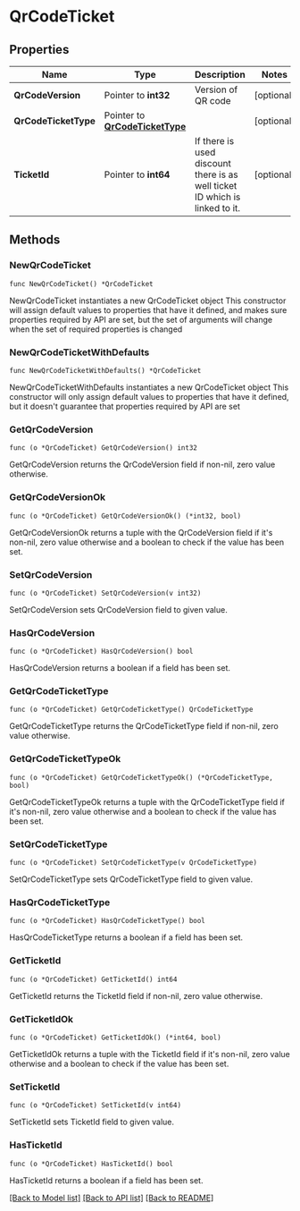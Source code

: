 # QrCodeTicket

## Properties

Name | Type | Description | Notes
------------ | ------------- | ------------- | -------------
**QrCodeVersion** | Pointer to **int32** | Version of QR code | [optional] 
**QrCodeTicketType** | Pointer to [**QrCodeTicketType**](QrCodeTicketType.md) |  | [optional] 
**TicketId** | Pointer to **int64** | If there is used discount there is as well ticket ID which is linked to it. | [optional] 

## Methods

### NewQrCodeTicket

`func NewQrCodeTicket() *QrCodeTicket`

NewQrCodeTicket instantiates a new QrCodeTicket object
This constructor will assign default values to properties that have it defined,
and makes sure properties required by API are set, but the set of arguments
will change when the set of required properties is changed

### NewQrCodeTicketWithDefaults

`func NewQrCodeTicketWithDefaults() *QrCodeTicket`

NewQrCodeTicketWithDefaults instantiates a new QrCodeTicket object
This constructor will only assign default values to properties that have it defined,
but it doesn't guarantee that properties required by API are set

### GetQrCodeVersion

`func (o *QrCodeTicket) GetQrCodeVersion() int32`

GetQrCodeVersion returns the QrCodeVersion field if non-nil, zero value otherwise.

### GetQrCodeVersionOk

`func (o *QrCodeTicket) GetQrCodeVersionOk() (*int32, bool)`

GetQrCodeVersionOk returns a tuple with the QrCodeVersion field if it's non-nil, zero value otherwise
and a boolean to check if the value has been set.

### SetQrCodeVersion

`func (o *QrCodeTicket) SetQrCodeVersion(v int32)`

SetQrCodeVersion sets QrCodeVersion field to given value.

### HasQrCodeVersion

`func (o *QrCodeTicket) HasQrCodeVersion() bool`

HasQrCodeVersion returns a boolean if a field has been set.

### GetQrCodeTicketType

`func (o *QrCodeTicket) GetQrCodeTicketType() QrCodeTicketType`

GetQrCodeTicketType returns the QrCodeTicketType field if non-nil, zero value otherwise.

### GetQrCodeTicketTypeOk

`func (o *QrCodeTicket) GetQrCodeTicketTypeOk() (*QrCodeTicketType, bool)`

GetQrCodeTicketTypeOk returns a tuple with the QrCodeTicketType field if it's non-nil, zero value otherwise
and a boolean to check if the value has been set.

### SetQrCodeTicketType

`func (o *QrCodeTicket) SetQrCodeTicketType(v QrCodeTicketType)`

SetQrCodeTicketType sets QrCodeTicketType field to given value.

### HasQrCodeTicketType

`func (o *QrCodeTicket) HasQrCodeTicketType() bool`

HasQrCodeTicketType returns a boolean if a field has been set.

### GetTicketId

`func (o *QrCodeTicket) GetTicketId() int64`

GetTicketId returns the TicketId field if non-nil, zero value otherwise.

### GetTicketIdOk

`func (o *QrCodeTicket) GetTicketIdOk() (*int64, bool)`

GetTicketIdOk returns a tuple with the TicketId field if it's non-nil, zero value otherwise
and a boolean to check if the value has been set.

### SetTicketId

`func (o *QrCodeTicket) SetTicketId(v int64)`

SetTicketId sets TicketId field to given value.

### HasTicketId

`func (o *QrCodeTicket) HasTicketId() bool`

HasTicketId returns a boolean if a field has been set.


[[Back to Model list]](../README.md#documentation-for-models) [[Back to API list]](../README.md#documentation-for-api-endpoints) [[Back to README]](../README.md)


